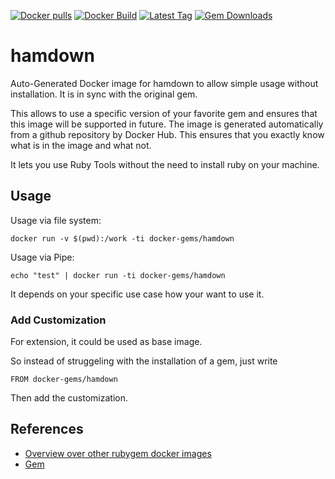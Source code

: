 [![Docker pulls](https://img.shields.io/docker/pulls/rubygem/hamdown.svg)](https://hub.docker.com/r/rubygem/hamdown/)
[![Docker Build](https://img.shields.io/docker/automated/rubygem/hamdown.svg)](https://hub.docker.com/r/rubygem/hamdown/)
[![Latest Tag](https://img.shields.io/github/tag/docker-rubygem/hamdown.svg)](https://hub.docker.com/r/rubygem/hamdown/)
[![Gem Downloads](https://img.shields.io/gem/dt/hamdown.svg)](https://rubygems.org/gems/hamdown/)
# hamdown

Auto-Generated Docker image for hamdown to allow simple usage without installation.
It is in sync with the original gem.

This allows to use a specific version of your favorite gem and ensures that this image will be supported in future.
The image is generated automatically from a github repository by Docker Hub.
This ensures that you exactly know what is in the image and what not.

It lets you use Ruby Tools without the need to install ruby on your machine.

## Usage

Usage via file system:

`docker run -v $(pwd):/work -ti docker-gems/hamdown`

Usage via Pipe:

`echo "test" | docker run -ti docker-gems/hamdown`

It depends on your specific use case how your want to use it.

### Add Customization

For extension, it could be used as base image.

So instead of struggeling with the installation of a gem, just write

`FROM docker-gems/hamdown`

Then add the customization.

## References

 - [Overview over other rubygem docker images](https://github.com/thinkbot/docker-rubygem)
 - [Gem](https://rubygems.org/gems/hamdown/)
